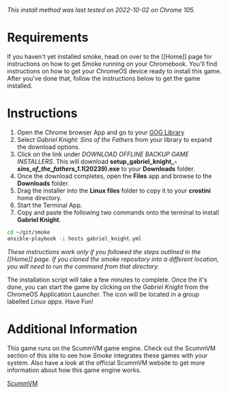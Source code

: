 *This install method was last tested on 2022-10-02 on Chrome 105.*

# Requirements
If you haven't yet installed smoke, head on over to the [[Home]] page for instructions on how to get Smoke running on your Chromebook.  You'll find instructions on how to get your ChromeOS device ready to install this game.  After you've done that, follow the instructions below to get the game installed.

# Instructions

1. Open the Chrome browser App and go to your [GOG Library](https://www.gog.com/en/account)
1. Select *Gabriel Knight: Sins of the Fathers* from your library to expand the download options.
1. Click on the link under *DOWNLOAD OFFLINE BACKUP GAME INSTALLERS*.  This will download **setup_gabriel_knight_-_sins_of_the_fathers_1.1_(20239).exe** to your **Downloads** folder.
1. Once the download completes, open the **Files** app and browse to the **Downloads** folder.
1. Drag the installer into the **Linux files** folder to copy it to your **crostini** home directory.
1. Start the Terminal App.
1. Copy and paste the following two commands onto the terminal to install **Gabriel Knight**.

~~~bash
cd ~/git/smoke
ansible-playbook -i hosts gabriel_knight.yml
~~~

*These instructions work only if you followed the steps outlined in the [[Home]] page.  If you cloned the smoke repository into a different location, you will need to run the command from that directory.*

The installation script will take a few minutes to complete.  Once the it's done, you can start the game by clicking on the *Gabriel Knight* from the ChromeOS Application Launcher.  The icon will be located in a group labelled *Linux apps*.  Have Fun!

# Additional Information
This game runs on the ScummVM game engine.  Check out the ScummVM section of this site to see how *Smoke* integrates these games with your system. Also have a look at the official ScummVM website to get more information about how this game engine works.

[ScummVM <i class="fas fa-external-link-alt"></i>](https://summvm.org)
